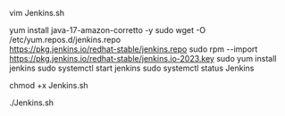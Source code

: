 vim Jenkins.sh

yum install java-17-amazon-corretto -y
sudo wget -O /etc/yum.repos.d/jenkins.repo \
    https://pkg.jenkins.io/redhat-stable/jenkins.repo
sudo rpm --import https://pkg.jenkins.io/redhat-stable/jenkins.io-2023.key
sudo yum install jenkins
sudo systemctl start jenkins
sudo systemctl status Jenkins


chmod +x Jenkins.sh

./Jenkins.sh
